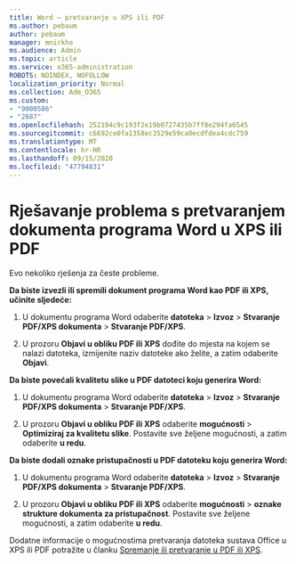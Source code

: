 ```yaml
---
title: Word – pretvaranje u XPS ili PDF
ms.author: pebaum
author: pebaum
manager: mnirkhe
ms.audience: Admin
ms.topic: article
ms.service: o365-administration
ROBOTS: NOINDEX, NOFOLLOW
localization_priority: Normal
ms.collection: Adm_O365
ms.custom:
- "9000586"
- "2687"
ms.openlocfilehash: 252194c9c193f2e19b0727435b7ff8e294fa6545
ms.sourcegitcommit: c6692ce0fa1358ec3529e59ca0ecdfdea4cdc759
ms.translationtype: MT
ms.contentlocale: hr-HR
ms.lasthandoff: 09/15/2020
ms.locfileid: "47794831"
---
```

# <a name="resolve-issues-converting-a-word-document-to-xps-or-pdf"></a>Rješavanje problema s pretvaranjem dokumenta programa Word u XPS ili PDF

Evo nekoliko rješenja za česte probleme. 

**Da biste izvezli ili spremili dokument programa Word kao PDF ili XPS, učinite sljedeće:**

1. U dokumentu programa Word odaberite **datoteka**  >  **Izvoz**  >  **Stvaranje PDF/XPS dokumenta**  >  **Stvaranje PDF/XPS**.

2. U prozoru **Objavi u obliku PDF ili XPS** dođite do mjesta na kojem se nalazi datoteka, izmijenite naziv datoteke ako želite, a zatim odaberite **Objavi**.

**Da biste povećali kvalitetu slike u PDF datoteci koju generira Word:**

1. U dokumentu programa Word odaberite **datoteka**  >  **Izvoz**  >  **Stvaranje PDF/XPS dokumenta**  >  **Stvaranje PDF/XPS**.

2. U prozoru **Objavi u obliku PDF ili XPS** odaberite **mogućnosti**  >  **Optimiziraj za kvalitetu slike**. Postavite sve željene mogućnosti, a zatim odaberite **u redu**. 

**Da biste dodali oznake pristupačnosti u PDF datoteku koju generira Word:**
 
1. U dokumentu programa Word odaberite **datoteka**  >  **Izvoz**  >  **Stvaranje PDF/XPS dokumenta**  >  **Stvaranje PDF/XPS**.

2. U prozoru **Objavi u obliku PDF ili XPS** odaberite **mogućnosti**  >  **oznake strukture dokumenta za pristupačnost**. Postavite sve željene mogućnosti, a zatim odaberite **u redu**.

Dodatne informacije o mogućnostima pretvaranja datoteka sustava Office u XPS ili PDF potražite u članku [Spremanje ili pretvaranje u PDF ili XPS](https://support.office.com/article/d85416c5-7d77-4fd6-a216-6f4bf7c7c110).